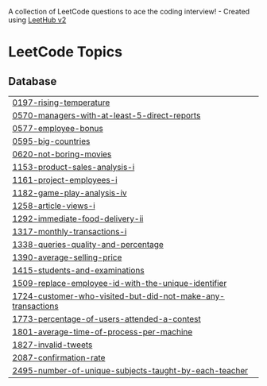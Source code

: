 A collection of LeetCode questions to ace the coding interview! - Created using [LeetHub v2](https://github.com/arunbhardwaj/LeetHub-2.0)
<!---LeetCode Topics Start-->
# LeetCode Topics
## Database
|  |
| ------- |
| [0197-rising-temperature](https://github.com/Tamara-Arangjelovik/LeetCode/tree/master/0197-rising-temperature) |
| [0570-managers-with-at-least-5-direct-reports](https://github.com/Tamara-Arangjelovik/LeetCode/tree/master/0570-managers-with-at-least-5-direct-reports) |
| [0577-employee-bonus](https://github.com/Tamara-Arangjelovik/LeetCode/tree/master/0577-employee-bonus) |
| [0595-big-countries](https://github.com/Tamara-Arangjelovik/LeetCode/tree/master/0595-big-countries) |
| [0620-not-boring-movies](https://github.com/Tamara-Arangjelovik/LeetCode/tree/master/0620-not-boring-movies) |
| [1153-product-sales-analysis-i](https://github.com/Tamara-Arangjelovik/LeetCode/tree/master/1153-product-sales-analysis-i) |
| [1161-project-employees-i](https://github.com/Tamara-Arangjelovik/LeetCode/tree/master/1161-project-employees-i) |
| [1182-game-play-analysis-iv](https://github.com/Tamara-Arangjelovik/LeetCode/tree/master/1182-game-play-analysis-iv) |
| [1258-article-views-i](https://github.com/Tamara-Arangjelovik/LeetCode/tree/master/1258-article-views-i) |
| [1292-immediate-food-delivery-ii](https://github.com/Tamara-Arangjelovik/LeetCode/tree/master/1292-immediate-food-delivery-ii) |
| [1317-monthly-transactions-i](https://github.com/Tamara-Arangjelovik/LeetCode/tree/master/1317-monthly-transactions-i) |
| [1338-queries-quality-and-percentage](https://github.com/Tamara-Arangjelovik/LeetCode/tree/master/1338-queries-quality-and-percentage) |
| [1390-average-selling-price](https://github.com/Tamara-Arangjelovik/LeetCode/tree/master/1390-average-selling-price) |
| [1415-students-and-examinations](https://github.com/Tamara-Arangjelovik/LeetCode/tree/master/1415-students-and-examinations) |
| [1509-replace-employee-id-with-the-unique-identifier](https://github.com/Tamara-Arangjelovik/LeetCode/tree/master/1509-replace-employee-id-with-the-unique-identifier) |
| [1724-customer-who-visited-but-did-not-make-any-transactions](https://github.com/Tamara-Arangjelovik/LeetCode/tree/master/1724-customer-who-visited-but-did-not-make-any-transactions) |
| [1773-percentage-of-users-attended-a-contest](https://github.com/Tamara-Arangjelovik/LeetCode/tree/master/1773-percentage-of-users-attended-a-contest) |
| [1801-average-time-of-process-per-machine](https://github.com/Tamara-Arangjelovik/LeetCode/tree/master/1801-average-time-of-process-per-machine) |
| [1827-invalid-tweets](https://github.com/Tamara-Arangjelovik/LeetCode/tree/master/1827-invalid-tweets) |
| [2087-confirmation-rate](https://github.com/Tamara-Arangjelovik/LeetCode/tree/master/2087-confirmation-rate) |
| [2495-number-of-unique-subjects-taught-by-each-teacher](https://github.com/Tamara-Arangjelovik/LeetCode/tree/master/2495-number-of-unique-subjects-taught-by-each-teacher) |
<!---LeetCode Topics End-->